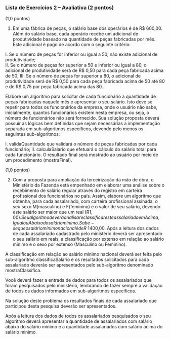 ### Lista de Exercícios 2 – Avaliativa (2 pontos)

(1,0 pontos)

1.	Em uma fábrica de peças, o salário base dos operários é de R$ 600,00. Além do salário base, cada operário recebe um adicional de produtividade baseado na quantidade de peças fabricadas por mês. Este adicional é pago de acordo com o seguinte critério:

I. 	 Se o número de peças for inferior ou igual a 50, não existe adicional de produtividade;<br/>
II.	 Se o número de peças for superior a 50 e inferior ou igual a 80, o adicional de produtividade será de R$ 0,50 para cada peça fabricada acima de 50;
III. Se o número de peças for superior a 80, o adicional de produtividade será de R$ 0,50 para cada peça fabricada acima de 50 até 80 e de R$ 0,75 por peça fabricada acima das 80.


Elabore um algoritmo para solicitar de cada funcionário a quantidade de peças fabricadas naquele mês e apresentar o seu salário. Isto deve se repetir para todos os funcionários da empresa, onde o usuário não sabe, inicialmente, quantos funcionários existem nesta empresa, ou seja, o número de funcionários não será fornecido. 
Sua solução proposta deverá possuir as lógicas bem definidas que sejam necessárias a implementação separada em sub-algoritmos específicos, devendo pelo menos os seguintes sub-algoritmos:

I.	validaQuantidade que validará o número de peças fabricadas por cada funcionário;
II.	calculaSalario que efetuará o cálculo do salário total para cada funcionário.
O resultado final será mostrado ao usuário por meio de um procedimento (mostraFinal).

(1,0 pontos)

2.	Com a proposta para ampliação da terceirização da mão de obra, o Ministério da Fazenda está empenhado em elaborar uma análise sobre o recebimento de salário regular através do registro em carteira profissional dos funcionários no país. Assim, elabore um algoritmo que obtenha, para cada assalariado, com carteira profissional assinada, o seu sexo M(masculino) e F(feminino) e o valor de seu salário, devendo este salário ser maior que um real (R$1,00). Seu algoritmo deverá analisar e classificar este assalariado em Acima, Igual ou Abaixo do salário mínimo. Sabe-se que o salário mínimo nacional é de R$ 1400,00. Após a leitura dos dados de cada assalariado cadastrado pelo ministério deverá ser apresentado o seu salário em reais, a classificação por extenso em relação ao salário mínimo e o sexo por extenso (Masculino ou Feminino).

A classificação em relação ao salário mínimo nacional deverá ser feita pelo sub-algoritmo classificaSalario e os resultados solicitados para cada assalariado deverão ser apresentados pelo sub-algoritmo denominado mostraClassifica. 

Você deverá fazer a entrada de dados para todos os assalariados que foram pesquisados pelo ministério, lembrando de fazer sempre a validação de todos os dados informados em sub-algoritmos específicos.   

Na solução deste problema os resultados finais de cada assalariado que participou desta pesquisa deverão ser apresentados.

Após a leitura dos dados de todos os assalariados pesquisados o seu algoritmo deverá apresentar a quantidade de assalariados com salário abaixo do salário mínimo e a quantidade assalariados com salário acima do salário mínimo. 
